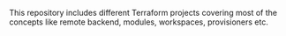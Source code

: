 This repository includes different Terraform projects covering most of the concepts like remote backend, modules, workspaces, provisioners etc.
